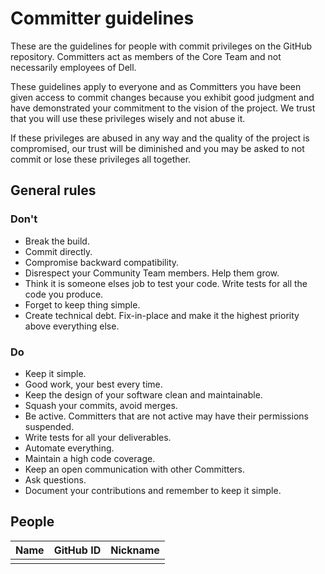# Committer guidelines

These are the guidelines for people with commit privileges on the GitHub repository. Committers act as members of the Core Team and not necessarily employees of Dell.

These guidelines apply to everyone and as Committers you have been given access to commit changes because you exhibit good judgment and have demonstrated your commitment to the vision of the project. We trust that you will use these privileges wisely and not abuse it.

If these privileges are abused in any way and the quality of the project is compromised, our trust will be diminished and you may be asked to not commit or lose these privileges all together.

## General rules

### Don't

* Break the build.
* Commit directly.
* Compromise backward compatibility.
* Disrespect your Community Team members. Help them grow.
* Think it is someone elses job to test your code. Write tests for all the code you produce.
* Forget to keep thing simple.
* Create technical debt. Fix-in-place and make it the highest priority above everything else.

### Do

* Keep it simple.
* Good work, your best every time.
* Keep the design of your software clean and maintainable.
* Squash your commits, avoid merges.
* Be active. Committers that are not active may have their permissions suspended.
* Write tests for all your deliverables.
* Automate everything.
* Maintain a high code coverage.
* Keep an open communication with other Committers.
* Ask questions.
* Document your contributions and remember to keep it simple.

## People

| Name  |  GitHub ID  |  Nickname  |
|-------|-------------|------------|
|       |             |            |
